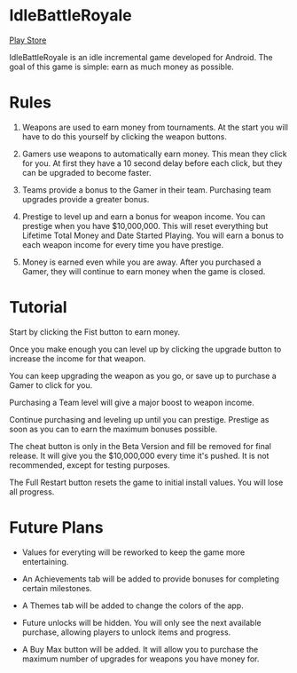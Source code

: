 # IdleBattleRoyale

[Play Store](https://play.google.com/store/apps/details?id=com.ballardsoftware.idlebattle)

IdleBattleRoyale is an idle incremental game developed for Android. The goal of this game is simple: earn as much money as possible. 

# Rules
1. Weapons are used to earn money from tournaments. At the start you will have to do this yourself by clicking the weapon buttons.

2. Gamers use weapons to automatically earn money. This mean they click for you. At first they have a 10 second delay before each click, but they can be upgraded to become faster.

3. Teams provide a bonus to the Gamer in their team. Purchasing team upgrades provide a greater bonus.

4. Prestige to level up and earn a bonus for weapon income. You can prestige when you have $10,000,000. This will reset everything but Lifetime Total Money and Date Started Playing. You will earn a bonus to each weapon income for every time you have prestige.

5. Money is earned even while you are away. After you purchased a Gamer, they will continue to earn money when the game is closed.

# Tutorial
Start by clicking the Fist button to earn money. 

Once you make enough you can level up by clicking the upgrade button to increase the income for that weapon.

You can keep upgrading the weapon as you go, or save up to purchase a Gamer to click for you.

Purchasing a Team level will give a major boost to weapon income.

Continue purchasing and leveling up until you can prestige. Prestige as soon as you can to earn the maximum bonuses possible.

The cheat button is only in the Beta Version and fill be removed for final release. It will give you the $10,000,000 every time it's pushed. 
It is not recommended, except for testing purposes. 


The Full Restart button resets the game to initial install values. You will lose all progress.

# Future Plans

* Values for everyting will be reworked to keep the game more entertaining. 

* An Achievements tab will be added to provide bonuses for completing certain milestones.

* A Themes tab will be added to change the colors of the app.

* Future unlocks will be hidden. You will only see the next available purchase, allowing players to unlock items and progress.

* A Buy Max button will be added. It will allow you to purchase the maximum number of upgrades for weapons you have money for.
